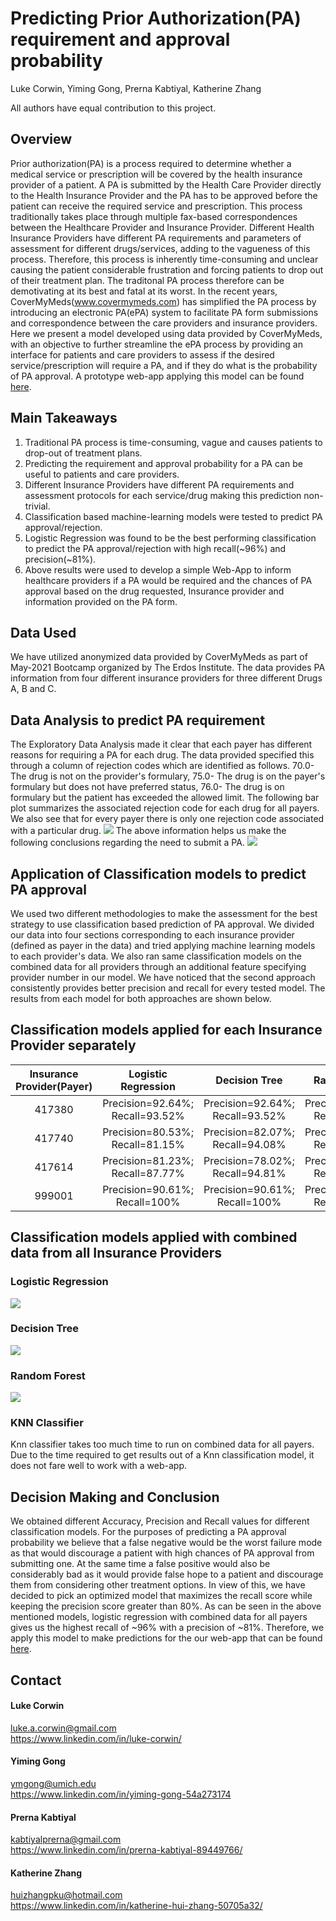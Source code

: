 # Predicting Prior Authorization(PA) requirement and approval probability
Luke Corwin, Yiming Gong, Prerna Kabtiyal, Katherine Zhang

All authors have equal contribution to this project.
## Overview
Prior authorization(PA) is a process required to determine whether a medical service or prescription will be covered by the health insurance provider of a patient. A PA is submitted by the Health Care Provider directly to the Health Insurance Provider and the PA has to be approved before the patient can receive the required service and prescription. This process traditionally takes place through multiple fax-based correspondences between the Healthcare Provider and Insurance Provider. Different Health Insurance Providers have different PA requirements and parameters of assessment for different drugs/services, adding to the vagueness of this process. Therefore, this process is inherently time-consuming and unclear causing the patient considerable frustration and forcing patients to drop out of their treatment plan. The traditonal PA process therefore can be demotivating at its best and fatal at its worst.
In the recent years, CoverMyMeds(www.covermymeds.com) has simplified the PA process by introducing an electronic PA(ePA) system to facilitate PA form submissions and correspondence between the care providers and insurance providers. Here we present a model developed using data provided by CoverMyMeds, with an objective  to further streamline the ePA process by providing an interface for patients and care providers to assess if the desired service/prescription will require a PA, and if they do what is the probability of PA approval. A prototype web-app applying this model can be found [here](https://ymgong.shinyapps.io/CoverMyMeds1/). 
## Main Takeaways
1. Traditional PA process is time-consuming, vague and causes patients to drop-out of treatment plans.
2. Predicting the requirement and approval probability for a PA can be useful to patients and care providers.
3. Different Insurance Providers have different PA requirements and assessment protocols for each service/drug making this prediction non-trivial.
4. Classification based machine-learning models were tested to predict PA approval/rejection.
5. Logistic Regression was found to be the best performing classification to predict the PA approval/rejection with high recall(~96%) and precision(~81%).
6. Above results were used to develop a simple Web-App to inform healthcare providers if a PA would be required and the chances of PA approval based on the drug requested, Insurance provider and information provided on the PA form.
## Data Used
We have utilized anonymized data provided by CoverMyMeds as part of May-2021 Bootcamp organized by The Erdos Institute. The data provides PA information from four different insurance providers for three different Drugs A, B and C. 
## Data Analysis to predict PA requirement 
The Exploratory Data Analysis made it clear that each payer has different reasons for requiring a PA for each drug. The data provided specified this through a column of rejection codes which are identified as follows. 70.0- The drug is not on the provider's formulary, 75.0- The drug is on the payer's formulary but does not have preferred status, 76.0- The drug is on formulary but the patient has exceeded the allowed limit. The following bar plot summarizes the associated rejection code for each drug for all payers. We also see that for every payer there is only one rejection code associated with a particular drug. 
![](documents/EDA_Tableau.png)
The above information helps us make the following conclusions regarding the need to submit a PA.
![](documents/PA_req_table.PNG)


## Application of Classification models to predict PA approval 
We used two different methodologies to make the assessment for the best strategy to use classification based prediction of PA approval. We divided our data into four sections corresponding to each insurance provider (defined as payer in the data) and tried applying machine learning models to each provider's data. We also ran same classification models on the combined data for all providers through an additional feature specifying provider number in our model. We have noticed that the second approach consistently provides better precision and recall for every tested model. The results from each model for both approaches are shown below.

## Classification models applied for each Insurance Provider separately
|Insurance Provider(Payer)|        Logistic Regression         |          Decision Tree          |          Random Forest          |       K-Nearest Neighbors       |
| :---------------------: | :--------------------------------: | :-----------------------------: | :-----------------------------: | :-----------------------------: |
|        417380           |    Precision=92.64%; Recall=93.52% | Precision=92.64%; Recall=93.52% | Precision=92.64%; Recall=93.52% | Precision=94%   ; Recall=90.72% |
|        417740           |    Precision=80.53%; Recall=81.15% | Precision=82.07%; Recall=94.08% | Precision=78.85%; Recall=83.90% | Precision=83.69%; Recall=88.74% |
|        417614           |    Precision=81.23%; Recall=87.77% | Precision=78.02%; Recall=94.81% | Precision=78.02%; Recall=94.81% | Precision=80.2% ; Recall=88.5%  |
|        999001           |    Precision=90.61%; Recall=100%   | Precision=90.61%; Recall=100%   | Precision=91.95%; Recall=98.91% | Precision=92.42%; Recall=97.56% |

## Classification models applied with combined data from all Insurance Providers 
### Logistic Regression
![](documents/AllLogReg.jpg)
### Decision Tree
![](documents/Allpayers_DT.png)
### Random Forest
![](documents/Allpayers_RF.png)
### KNN Classifier
Knn classifier takes too much time to run on combined data for all payers. Due to the time required to get results out of a Knn classification model, it does not fare well to work with a web-app.  

## Decision Making and Conclusion
We obtained different Accuracy, Precision and Recall values for different classification models. For the purposes of predicting a PA approval probability we believe that a false negative would be the worst failure mode as that would discourage a patient with high chances of PA approval from submitting one. At the same time a false positive would also be considerably bad as it would provide false hope to a patient and discourage them from considering other treatment options. In view of this, we have decided to pick an optimized model that maximizes the recall score while keeping the precision score greater than 80%. As can be seen in the above mentioned models, logistic regression with combined data for all payers gives us the highest recall of ~96% with a precision of ~81%. Therefore, we apply this model to make predictions for the our web-app that can be found [here](https://ymgong.shinyapps.io/CoverMyMeds1/).

## Contact
#### Luke Corwin
luke.a.corwin@gmail.com\
https://www.linkedin.com/in/luke-corwin/
#### Yiming Gong
ymgong@umich.edu\
https://www.linkedin.com/in/yiming-gong-54a273174
#### Prerna Kabtiyal
kabtiyalprerna@gmail.com\
https://www.linkedin.com/in/prerna-kabtiyal-89449766/
#### Katherine Zhang
huizhangpku@hotmail.com\
https://www.linkedin.com/in/katherine-hui-zhang-50705a32/
